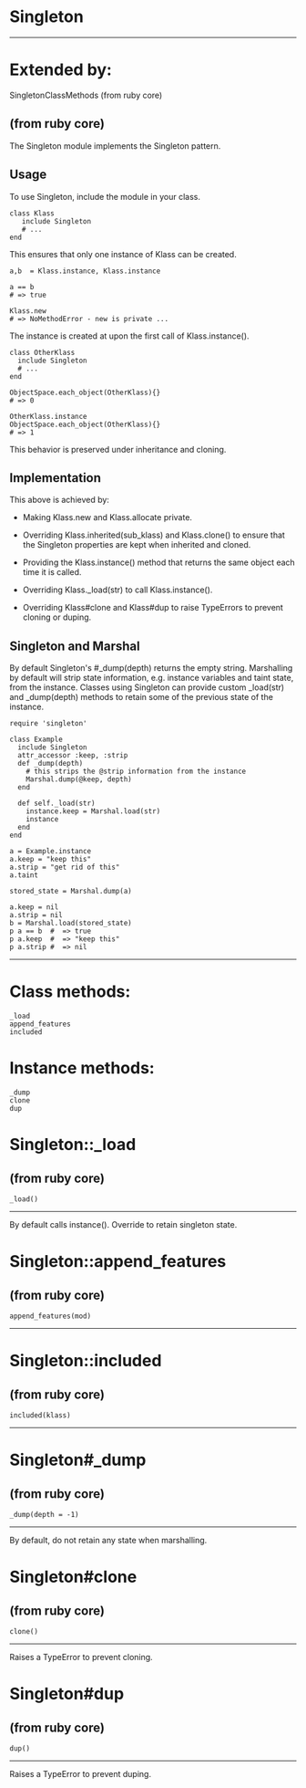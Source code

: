 # Singleton

---
# Extended by:
SingletonClassMethods (from ruby core)

(from ruby core)
---
The Singleton module implements the Singleton pattern.

## Usage

To use Singleton, include the module in your class.

    class Klass
       include Singleton
       # ...
    end

This ensures that only one instance of Klass can be created.

    a,b  = Klass.instance, Klass.instance

    a == b
    # => true

    Klass.new
    # => NoMethodError - new is private ...

The instance is created at upon the first call of Klass.instance().

    class OtherKlass
      include Singleton
      # ...
    end

    ObjectSpace.each_object(OtherKlass){}
    # => 0

    OtherKlass.instance
    ObjectSpace.each_object(OtherKlass){}
    # => 1

This behavior is preserved under inheritance and cloning.

## Implementation

This above is achieved by:

*   Making Klass.new and Klass.allocate private.

*   Overriding Klass.inherited(sub_klass) and Klass.clone() to ensure that the
    Singleton properties are kept when inherited and cloned.

*   Providing the Klass.instance() method that returns the same object each
    time it is called.

*   Overriding Klass._load(str) to call Klass.instance().

*   Overriding Klass#clone and Klass#dup to raise TypeErrors to prevent
    cloning or duping.


## Singleton and Marshal

By default Singleton's #_dump(depth) returns the empty string. Marshalling by
default will strip state information, e.g. instance variables and taint state,
from the instance. Classes using Singleton can provide custom _load(str) and
_dump(depth) methods to retain some of the previous state of the instance.

    require 'singleton'

    class Example
      include Singleton
      attr_accessor :keep, :strip
      def _dump(depth)
        # this strips the @strip information from the instance
        Marshal.dump(@keep, depth)
      end

      def self._load(str)
        instance.keep = Marshal.load(str)
        instance
      end
    end

    a = Example.instance
    a.keep = "keep this"
    a.strip = "get rid of this"
    a.taint

    stored_state = Marshal.dump(a)

    a.keep = nil
    a.strip = nil
    b = Marshal.load(stored_state)
    p a == b  #  => true
    p a.keep  #  => "keep this"
    p a.strip #  => nil
---
# Class methods:

    _load
    append_features
    included

# Instance methods:

    _dump
    clone
    dup

# Singleton::_load

(from ruby core)
---
    _load()

---

By default calls instance(). Override to retain singleton state.


# Singleton::append_features

(from ruby core)
---
    append_features(mod)

---


# Singleton::included

(from ruby core)
---
    included(klass)

---


# Singleton#_dump

(from ruby core)
---
    _dump(depth = -1)

---

By default, do not retain any state when marshalling.


# Singleton#clone

(from ruby core)
---
    clone()

---

Raises a TypeError to prevent cloning.


# Singleton#dup

(from ruby core)
---
    dup()

---

Raises a TypeError to prevent duping.


